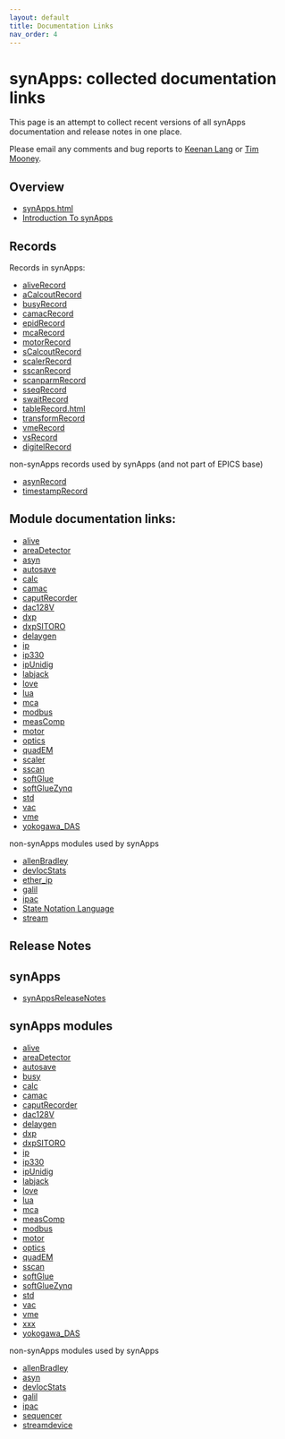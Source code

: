 ```yaml
---
layout: default
title: Documentation Links
nav_order: 4
---
```



synApps: collected documentation links
======================================

This page is an attempt to collect recent versions of all synApps documentation and release notes in one place.

Please email any comments and bug reports to [Keenan Lang](mailto:klang@anl.gov) or [Tim Mooney](mailto:mooney@aps.anl.hob).

Overview
--------

- [synApps.html](http://epics-synapps.github.io/support/synApps.html)
- [Introduction To synApps](http://epics-synapps.github.io/support/IntroToSynApps.ppt)

Records
-------

Records in synApps: 
- [aliveRecord](https://epics-modules.github.io/alive/aliveRecord.html)
- [aCalcoutRecord](https://epics-modules.github.io/calc/aCalcoutRecord.html)
- [busyRecord](https://epics-modules.github.io/busy/busyRecord.html)
- [camacRecord](https://epics-modules.github.io/camac/camacRecord.html)
- [epidRecord](http://epics-modules.github.io/std/epidRecord.html)
- [mcaRecord](https://epics-modules.github.io/mca/mcaRecord.html)
- [motorRecord](https://epics-modules.github.io/motor/motorRecord.html)
- [sCalcoutRecord](https://epics-modules.github.io/calc/sCalcoutRecord.html)
- [scalerRecord](https://epics-modules.github.io/scaler/scalerRecord.html)
- [sscanRecord](https://epics-modules.github.io/sscan/sscanRecord.html)
- [scanparmRecord](https://epics-modules.github.io/sscan/scanparmRecord.html)
- [sseqRecord](https://epics-modules.github.io/calc/sseqRecord.html)
- [swaitRecord](https://epics-modules.github.io/calc/swaitRecord.html)
- [tableRecord.html](https://epics-modules.github.io/optics/tableRecord.html)
- [transformRecord](https://epics-modules.github.io/calc/transformRecord.html)
- [vmeRecord](http://cars9.uchicago.edu/software/epics/vmeRecord.html)
- [vsRecord](https://epics-modules.github.io/vac/vacDoc.html)
- [digitelRecord](https://epics-modules.github.io/vac/vacDoc.html)

non-synApps records used by synApps (and not part of EPICS base)

- [asynRecord](https://epics-modules.github.io/asyn/asynRecord.html)
- [timestampRecord](https://www.slac.stanford.edu/grp/cd/soft/epics/site/Recordref-timestamp.html)

Module documentation links:
---------------------------

- [alive](https://epics-modules.github.io/alive/)
- [areaDetector](https://areadetector.github.io/areaDetector/index.html)
- [asyn](https://epics-modules.github.io/asyn/)
- [autosave](https://epics-modules.github.io/autosave/)
- [calc](https://epics-modules.github.io/calc/)
- [camac](https://epics-modules.github.io/camac)
- [caputRecorder](https://epics-modules.github.io/caputRecorder/)
- [dac128V](https://epics-modules.github.io/dac128V/dac128VDoc.html)
- [dxp](https://epics-modules.github.io/dxp/dxpDoc.html)
- [dxpSITORO](https://epics-modules.github.io/dxpSITORO/dxpSITORODoc.html)
- [delaygen](https://epics-modules.github.io/delaygen/)
- [ip](https://epics-modules.github.io/ip/)
- [ip330](https://epics-modules.github.io/ip330/ip330Doc.html)
- [ipUnidig](https://epics-modules.github.io/ipUnidig/ipUnidigDoc.html)
- [labjack](https://epics-modules.github.io/LabJack/)
- [love](https://epics-modules.github.io/love/)
- [lua](https://epics-modules.github.io/lua/)
- [mca](https://epics-modules.github.io/mca/mcaDoc.html)
- [modbus](https://epics-modules.github.io/modbus/)
- [measComp](https://epics-modules.github.io/measComp/)
- [motor](https://epics-modules.github.io/motor/)
- [optics](https://epics-modules.github.io/optics/)
- [quadEM](https://epics-modules.github.io/quadEM/quadEMDoc.html)
- [scaler](https://epics-modules.github.io/scaler/)
- [sscan](https://epics-modules.github.io/sscan/)
- [softGlue](https://epics-modules.github.io/softGlue/)
- [softGlueZynq](https://epics-modules.github.io/softGlueZynq/)
- [std](https://epics-modules.github.io/std/)
- [vac](https://epics-modules.github.io/vac/)
- [vme](https://epics-modules.github.io/vme/)
- [yokogawa_DAS](https://epics-modules.github.io/Yokogawa_DAS/)

non-synApps modules used by synApps

- [allenBradley](https://epics.anl.gov/modules/bus/allenBradley/)
- [devIocStats](https://www.slac.stanford.edu/grp/ssrl/spear/epics/site/devIocStats/)
- [ether_ip](https://controlssoftware.sns.ornl.gov/etherip/)
- [galil](https://motorapp.github.io/Galil-3-0/)
- [ipac](https://github.com/epics-modules/ipac/wiki)
- [State Notation Language](http://www-csr.bessy.de/control/SoftDist/sequencer)
- [stream](http://epics.web.psi.ch/software/streamdevice/doc/)


Release Notes
-------------

synApps
-------

- [synAppsReleaseNotes](http://epics-synapps.github.io/support/synAppsReleaseNotes.html)

synApps modules
---------------

- [alive](https://epics-modules.github.io/alive/aliveReleaseNotes.html)
- [areaDetector](https://areadetector.github.io/areaDetector/release.html)
- [autosave](https://epics-modules.github.io/autosave/autosaveReleaseNotes.html)
- [busy](https://epics-modules.github.io/busy/busyReleaseNotes.html)
- [calc](https://epics-modules.github.io/calc/calcReleaseNotes.html)
- [camac](https://epics-modules.github.io/camac/camacReleaseNotes.html)
- [caputRecorder](https://epics-modules.github.io/caputRecorder/caputRecorderReleaseNotes.html)
- [dac128V](https://epics-modules.github.io/dac128V/dac128VReleaseNotes.html)
- [delaygen](https://epics-modules.github.io/delaygen/delaygen_notes.html)
- [dxp](https://epics-modules.github.io/dxp/dxpReleaseNotes.html)
- [dxpSITORO](https://epics-modules.github.io/dxpSITORO/dxpSITOROReleaseNotes.html)
- [ip](https://epics-modules.github.io/ip/ipReleaseNotes.html)
- [ip330](https://epics-modules.github.io/ip330/ip330ReleaseNotes.html)
- [ipUnidig](https://epics-modules.github.io/ipUnidig/ipUnidigReleaseNotes.html)
- [labjack](https://github.com/epics-modules/LabJack/blob/master/RELEASE.md)
- [love](https://epics-modules.github.io/love/loveReleaseNotes.html)
- [lua](https://epics-modules.github.io/lua/luaReleaseNotes.html)
- [mca](https://epics-modules.github.io/mca/mcaReleaseNotes.html)
- [measComp](https://github.com/epics-modules/measComp/blob/master/RELEASE.md)
- [modbus](https://github.com/epics-modules/modbus/blob/master/RELEASE.md)
- [motor](https://github.com/epics-modules/motor/blob/master/docs/RELEASE.md)
- [optics](https://epics-modules.github.io/optics/opticsReleaseNotes.html)
- [quadEM](https://epics-modules.github.io/quadEM/quadEMReleaseNotes.html)
- [sscan](https://epics-modules.github.io/sscan/sscanReleaseNotes.html)
- [softGlue](http://www.aps.anl.gov/bcda/synApps/softGlue/softGlueReleaseNotes.html)
- [softGlueZynq](https://epics-modules.github.io/softGlueZynq/softGlueZynqReleaseNotes.html)
- [std](http://www.aps.anl.gov/bcda/synApps/std/stdReleaseNotes.html)
- [vac](https://epics-modules.github.io/vac/vacReleaseNotes.html)
- [vme](https://epics-modules.github.io/vme/vmeReleaseNotes.html)
- [xxx](https://epics-modules.github.io/xxx/xxxReleaseNotes.html)
- [yokogawa_DAS](https://epics-modules.github.io/Yokogawa_DAS/YokogawaDASReleaseNotes.html)

non-synApps modules used by synApps

- [allenBradley](https://epics.anl.gov/modules/bus/allenBradley/R2-3/releaseNotes.html)
- [asyn](https://github.com/epics-modules/asyn/blob/master/RELEASE.md)
- [devIocStats](https://www.slac.stanford.edu/grp/ssrl/spear/epics/site/devIocStats/RELEASE_NOTES)
- [galil](https://github.com/motorapp/Galil-3-0/releases)
- [ipac](https://github.com/epics-modules/ipac/releases)
- [sequencer](http://www-csr.bessy.de/control/SoftDist/sequencer/)
- [streamdevice](http://epics.web.psi.ch/software/streamdevice/)

